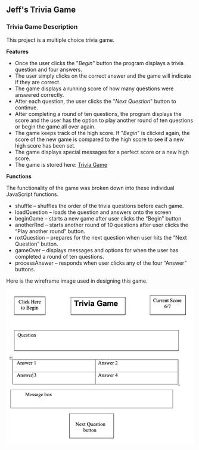 ## Jeff's Trivia Game

### Trivia Game Description

This project is a multiple choice trivia game.

**Features**

- Once the user clicks the "_Begin_" button the program displays a trivia question and four answers.
- The user simply clicks on the correct answer and the game will indicate if they are correct.
- The game displays a running score of how many questions were answered correctly.
- After each question, the user clicks the "_Next Question_" button to continue.
- After completing a round of ten questions, the program displays the score and the user has the option to play another round of ten questions or begin the game all over again.
- The game keeps track of the high score. If "_Begin_" is clicked again, the score of the new game is compared to the high score to see if a new high score has been set.
- The game displays special messages for a perfect score or a new high score.
- The game is stored here: [Trivia Game](https://github.com/jeff61b/Project-1)

**Functions**

The functionality of the game was broken down into these individual JavaScript functions.

- shuffle – shuffles the order of the trivia questions before each game.
- loadQuestion – loads the question and answers onto the screen
- beginGame – starts a new game after user clicks the “Begin” button
- anotherRnd – starts another round of 10 questions after user clicks the “Play another round” button.
- nxtQuestion – prepares for the next question when user hits the “Next Question” button.
- gameOver – displays messages and options for when the user has completed a round of ten questions.
- processAnswer – responds when user clicks any of the four “Answer” buttons.

Here is the wireframe image used in designing this game.

![](wireframe.png)
